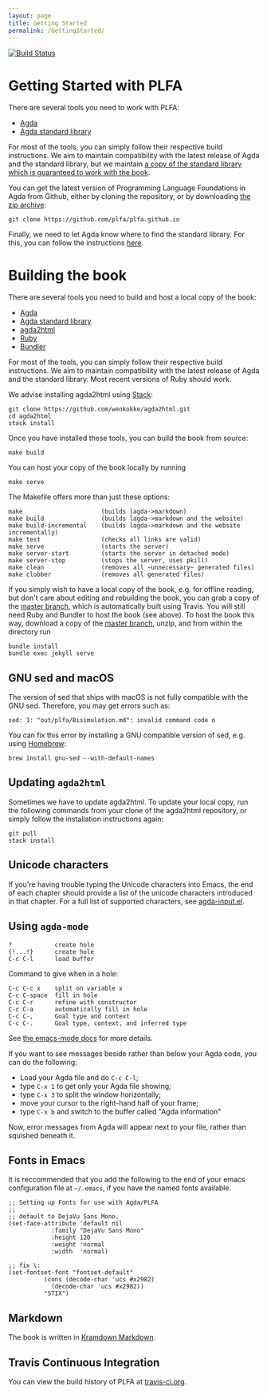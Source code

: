 ```yaml
---
layout: page
title: Getting Started
permalink: /GettingStarted/
---
```


[![Build Status](https://travis-ci.org/plfa/plfa.github.io.svg?branch=dev)](https://travis-ci.org/plfa/plfa.github.io)


# Getting Started with PLFA

There are several tools you need to work with PLFA:

  - [Agda](https://agda.readthedocs.io/en/latest/getting-started/installation.html)
  - [Agda standard library](https://github.com/agda/agda-stdlib)

For most of the tools, you can simply follow their respective build instructions.
We aim to maintain compatibility with the latest release of Agda and the standard library, 
but we maintain [a copy of the standard library which is guaranteed to work with the book](https://github.com/plfa/agda-stdlib).

You can get the latest version of Programming Language Foundations in Agda from Github, 
either by cloning the repository, 
or by downloading [the zip archive](https://github.com/plfa/plfa.github.io/archive/dev.zip):

    git clone https://github.com/plfa/plfa.github.io 

Finally, we need to let Agda know where to find the standard library.
For this, you can follow the instructions [here](https://agda.readthedocs.io/en/latest/tools/package-system.html#example-using-the-standard-library).


# Building the book

There are several tools you need to build and host a local copy of the book:

  - [Agda](https://agda.readthedocs.io/en/latest/getting-started/installation.html)
  - [Agda standard library](https://github.com/agda/agda-stdlib)
  - [agda2html](https://github.com/wenkokke/agda2html)
  - [Ruby](https://www.ruby-lang.org/en/documentation/installation/)
  - [Bundler](https://bundler.io/#getting-started)
  
For most of the tools, you can simply follow their respective build instructions.
We aim to maintain compatibility with the latest release of Agda and the standard library.
Most recent versions of Ruby should work.

We advise installing agda2html using [Stack](https://docs.haskellstack.org/en/stable/README/):

    git clone https://github.com/wenkokke/agda2html.git
    cd agda2html
    stack install 

Once you have installed these tools, you can build the book from source:

    make build
    
You can host your copy of the book locally by running

    make serve
    
The Makefile offers more than just these options:

    make                      (builds lagda->markdown)
    make build                (builds lagda->markdown and the website)
    make build-incremental    (builds lagda->markdown and the website incrementally)
    make test                 (checks all links are valid)
    make serve                (starts the server)
    make server-start         (starts the server in detached mode)
    make server-stop          (stops the server, uses pkill)
    make clean                (removes all ~unnecessary~ generated files)
    make clobber              (removes all generated files)

If you simply wish to have a local copy of the book, e.g. for offline reading,
but don't care about editing and rebuilding the book, you can grab a copy of the
[master branch](https://github.com/plfa/plfa.github.io/archive/master.zip),
which is automatically built using Travis. You will still need Ruby and Bundler
to host the book (see above). To host the book this way, download a copy of the
[master branch](https://github.com/plfa/plfa.github.io/archive/master.zip),
unzip, and from within the directory run

    bundle install
    bundle exec jekyll serve

## GNU sed and macOS

The version of sed that ships with macOS is not fully compatible with the GNU sed.
Therefore, you may get errors such as:
```
sed: 1: "out/plfa/Bisimulation.md": invalid command code o
```
You can fix this error by installing a GNU compatible version of sed, e.g. using [Homebrew](https://brew.sh/):
```
brew install gnu-sed --with-default-names
```

## Updating `agda2html`

Sometimes we have to update agda2html. 
To update your local copy, run the following commands from your clone of the
agda2html repository, or simply follow the installation instructions again:

    git pull
    stack install


## Unicode characters

If you're having trouble typing the Unicode characters into Emacs, the end of
each chapter should provide a list of the unicode characters introduced in that
chapter. For a full list of supported characters, see
[agda-input.el](https://github.com/agda/agda/blob/master/src/data/emacs-mode/agda-input.el#L194).


## Using `agda-mode`

    ?            create hole
    {!...!}      create hole
    C-c C-l      load buffer

Command to give when in a hole:

    C-c C-c x    split on variable x
    C-c C-space  fill in hole
	C-c C-r      refine with constructor
	C-c C-a      automatically fill in hole
	C-c C-,      Goal type and context
	C-c C-.      Goal type, context, and inferred type

See
[the emacs-mode docs](http://agda.readthedocs.io/en/latest/tools/emacs-mode.html)
for more details.

If you want to see messages beside rather than below your Agda code,
you can do the following: 

  - Load your Agda file and do `C-c C-l`;
  - type `C-x 1` to get only your Agda file showing; 
  - type `C-x 3` to split the window horizontally;
  - move your cursor to the right-hand half of your frame; 
  - type `C-x b` and switch to the buffer called "Agda information"
  
Now, error messages from Agda will appear next to your file, rather than
squished beneath it.


## Fonts in Emacs

It is reccommended that you add the following to the end of your emacs
configuration file at `~/.emacs`, if you have the named fonts available.

``` elisp
;; Setting up Fonts for use with Agda/PLFA
;;
;; default to DejaVu Sans Mono, 
(set-face-attribute 'default nil
		    :family "DejaVu Sans Mono"
		    :height 120
		    :weight 'normal
		    :width  'normal)

;; fix \:
(set-fontset-font "fontset-default"
		  (cons (decode-char 'ucs #x2982)
			(decode-char 'ucs #x2982))
		  "STIX")
```


## Markdown

The book is written in [Kramdown Markdown](https://kramdown.gettalong.org/syntax.html).


## Travis Continuous Integration

You can view the build history of PLFA at [travis-ci.org](http://travis-ci.org/plfa/plfa.github.io).
